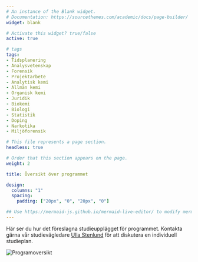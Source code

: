 ```yaml
---
# An instance of the Blank widget.
# Documentation: https://sourcethemes.com/academic/docs/page-builder/
widget: blank

# Activate this widget? true/false
active: true

# tags
tags:
- Tidsplanering
- Analysvetenskap
- Forensik
- Projektarbete
- Analytisk kemi
- Allmän kemi
- Organisk kemi
- Juridik
- Biokemi
- Biologi
- Statistik
- Doping
- Narkotika
- Miljöforensik

# This file represents a page section.
headless: true

# Order that this section appears on the page.
weight: 2

title: Översikt över programmet

design:
  columns: "1"
  spacing:
    padding: ["20px", "0", "20px", "0"]

## Use https://mermaid-js.github.io/mermaid-live-editor/ to modify mermaid gantt
---
```


Här ser du hur det föreslagna studieupplägget för programmet. 
Kontakta gärna vår studievägledare [Ulla Stenlund](https://www.oru.se/personal/ulla_stenlund) för att diskutera en individuell studieplan.

![Programoversikt](/media/programoversikt.png) 